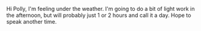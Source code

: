 Hi Polly, I'm feeling under the weather. I'm going to do a bit of light work in the afternoon, but will probably just 1 or 2 hours and call it a day. Hope to speak another time.